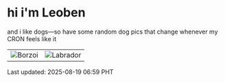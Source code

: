# hi i'm Leoben

and i like dogs—so have some random dog pics that change whenever my CRON feels like it

|  |  |
|--------|----------|
| ![Borzoi](https://random-dog-vercel.vercel.app/api/random-borzoi?v=1755557978) | ![Labrador](https://random-dog-vercel.vercel.app/api/random-labrador?v=1755557978) |

Last updated: 2025-08-19 06:59 PHT
